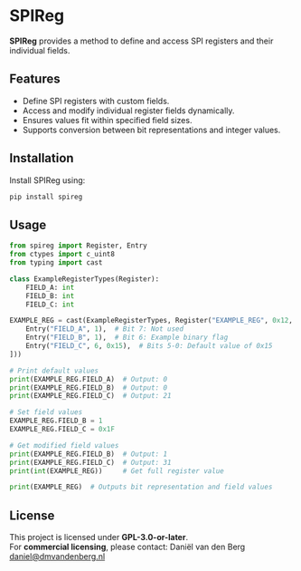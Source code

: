 # SPIReg

**SPIReg** provides a method to define and access SPI registers and their individual fields.

## Features
- Define SPI registers with custom fields.
- Access and modify individual register fields dynamically.
- Ensures values fit within specified field sizes.
- Supports conversion between bit representations and integer values.

## Installation
Install SPIReg using:
```sh
pip install spireg
```

## Usage
```python
from spireg import Register, Entry
from ctypes import c_uint8
from typing import cast

class ExampleRegisterTypes(Register):
    FIELD_A: int
    FIELD_B: int
    FIELD_C: int

EXAMPLE_REG = cast(ExampleRegisterTypes, Register("EXAMPLE_REG", 0x12, "Example register description.", [
    Entry("FIELD_A", 1),  # Bit 7: Not used
    Entry("FIELD_B", 1),  # Bit 6: Example binary flag
    Entry("FIELD_C", 6, 0x15),  # Bits 5-0: Default value of 0x15
]))

# Print default values
print(EXAMPLE_REG.FIELD_A)  # Output: 0
print(EXAMPLE_REG.FIELD_B)  # Output: 0
print(EXAMPLE_REG.FIELD_C)  # Output: 21

# Set field values
EXAMPLE_REG.FIELD_B = 1
EXAMPLE_REG.FIELD_C = 0x1F

# Get modified field values
print(EXAMPLE_REG.FIELD_B)  # Output: 1
print(EXAMPLE_REG.FIELD_C)  # Output: 31
print(int(EXAMPLE_REG))     # Get full register value

print(EXAMPLE_REG)  # Outputs bit representation and field values
```

## License
This project is licensed under **GPL-3.0-or-later**.  
For **commercial licensing**, please contact:
Daniël van den Berg
daniel@dmvandenberg.nl
